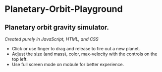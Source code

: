 # Planetary-Orbit-Playground

## Planetary orbit gravity simulator.

*Created purely in JavaScript, HTML, and CSS*

- Click or use finger to drag and release to fire out a new planet.
- Adjust the size (and mass), color, max-velocity with the controls on the top left.
- Use full screen mode on mobule for better experience.

